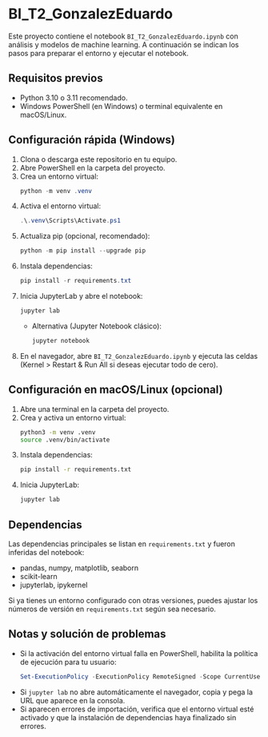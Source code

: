 # BI_T2_GonzalezEduardo

Este proyecto contiene el notebook `BI_T2_GonzalezEduardo.ipynb` con análisis y modelos de machine learning. A continuación se indican los pasos para preparar el entorno y ejecutar el notebook.

## Requisitos previos
- Python 3.10 o 3.11 recomendado.
- Windows PowerShell (en Windows) o terminal equivalente en macOS/Linux.

## Configuración rápida (Windows)
1. Clona o descarga este repositorio en tu equipo.
2. Abre PowerShell en la carpeta del proyecto.
3. Crea un entorno virtual:
   ```powershell
   python -m venv .venv
   ```
4. Activa el entorno virtual:
   ```powershell
   .\.venv\Scripts\Activate.ps1
   ```
5. Actualiza pip (opcional, recomendado):
   ```powershell
   python -m pip install --upgrade pip
   ```
6. Instala dependencias:
   ```powershell
   pip install -r requirements.txt
   ```
7. Inicia JupyterLab y abre el notebook:
   ```powershell
   jupyter lab
   ```
   - Alternativa (Jupyter Notebook clásico):
     ```powershell
     jupyter notebook
     ```
8. En el navegador, abre `BI_T2_GonzalezEduardo.ipynb` y ejecuta las celdas (Kernel > Restart & Run All si deseas ejecutar todo de cero).

## Configuración en macOS/Linux (opcional)
1. Abre una terminal en la carpeta del proyecto.
2. Crea y activa un entorno virtual:
   ```bash
   python3 -m venv .venv
   source .venv/bin/activate
   ```
3. Instala dependencias:
   ```bash
   pip install -r requirements.txt
   ```
4. Inicia JupyterLab:
   ```bash
   jupyter lab
   ```

## Dependencias
Las dependencias principales se listan en `requirements.txt` y fueron inferidas del notebook:
- pandas, numpy, matplotlib, seaborn
- scikit-learn
- jupyterlab, ipykernel

Si ya tienes un entorno configurado con otras versiones, puedes ajustar los números de versión en `requirements.txt` según sea necesario.

## Notas y solución de problemas
- Si la activación del entorno virtual falla en PowerShell, habilita la política de ejecución para tu usuario:
  ```powershell
  Set-ExecutionPolicy -ExecutionPolicy RemoteSigned -Scope CurrentUser
  ```
- Si `jupyter lab` no abre automáticamente el navegador, copia y pega la URL que aparece en la consola.
- Si aparecen errores de importación, verifica que el entorno virtual esté activado y que la instalación de dependencias haya finalizado sin errores.
